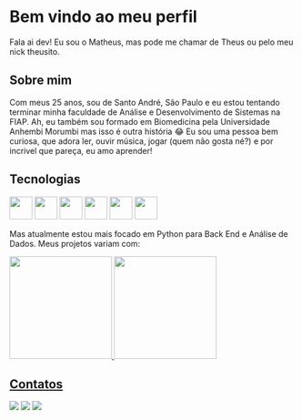 
# Bem vindo ao meu perfil
Fala ai dev! Eu sou o Matheus, mas pode me chamar de Theus ou pelo meu nick theusito.





## Sobre mim
Com meus 25 anos, sou de Santo André, São Paulo e eu estou tentando terminar minha faculdade de Análise e Desenvolvimento de Sistemas na FIAP.
Ah, eu também sou formado em Biomedicina pela Universidade Anhembi Morumbi mas isso é outra história 😂
Eu sou uma pessoa bem curiosa, que adora ler, ouvir música, jogar (quem não gosta né?) e por incrivel que pareça, eu amo aprender!
## Tecnologias

<img loading="lazy" img src="https://cdn.jsdelivr.net/gh/devicons/devicon@latest/icons/python/python-original.svg" width="40" heigth="40" /> <img loading="lazy" img src="https://cdn.jsdelivr.net/gh/devicons/devicon@latest/icons/html5/html5-original-wordmark.svg" width="40" heigth="40" /> <img loading="lazy" img src="https://cdn.jsdelivr.net/gh/devicons/devicon@latest/icons/css3/css3-original-wordmark.svg" width="40" heigth="40" /> <img loading="lazy" img src="https://cdn.jsdelivr.net/gh/devicons/devicon@latest/icons/javascript/javascript-original.svg" width="40" heigth="40" /> <img loading="lazy" img src="https://cdn.jsdelivr.net/gh/devicons/devicon@latest/icons/csharp/csharp-original.svg" width="40" heigth="40" /> <img loading="lazy" img src="https://cdn.jsdelivr.net/gh/devicons/devicon@latest/icons/java/java-original-wordmark.svg" width="40" heigth="40" />

Mas atualmente estou mais focado em Python para Back End e Análise de Dados.
Meus projetos variam com:
<div>
<a href="https://github.com/seu-usuário-aqui">
<img loading="lazy" height="180em" src="https://github-readme-stats.vercel.app/api/top-langs/?username=theusito&layout=compact&langs_count=7&theme=dracula"/> <img loading="lazy" height="180em" src="https://github-readme-stats.vercel.app/api?username=theusito&show_icons=true&theme=dracula&include_all_commits=true&count_private=true"/>
</div>
  
## Contatos
<div>
<a href="https://instagram.com/theusitos_" target="_blank"><img loading="lazy" src="https://img.shields.io/badge/-Instagram-%23E4405F?style=for-the-badge&logo=instagram&logoColor=white" target="_blank"></a>
<a href = "mailto:matheus.souzoliveira@gmail.com"><img loading="lazy" src="https://img.shields.io/badge/Gmail-D14836?style=for-the-badge&logo=gmail&logoColor=white" target="_blank"></a>
<a href="https://www.linkedin.com/in/matheus-souza-57461a19a/" target="_blank"><img loading="lazy" src="https://img.shields.io/badge/-LinkedIn-%230077B5?style=for-the-badge&logo=linkedin&logoColor=white" target="_blank"></a>   
</div>
